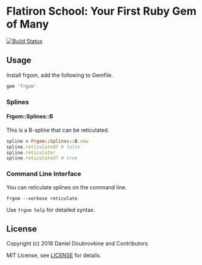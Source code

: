 # Flatiron School: Your First Ruby Gem of Many

[![Build Status](https://travis-ci.org/dblock/frgom.svg?branch=master)](https://travis-ci.org/dblock/frgom)

## Usage

Install frgom, add the following to Gemfile.

```ruby
gem 'frgom'
```

### Splines

#### Frgom::Splines::B

This is a B-spline that can be reticulated.

```ruby
spline = Frgom::Splines::B.new
spline.reticulated? # false
spline.reticulate!
spline.reticulated? # true
```

### Command Line Interface

You can reticulate splines on the command line.

```
frgom --verbose reticulate
```

Use `frgom help` for detailed syntax.

## License

Copyright (c) 2018 Daniel Doubrovkine and Contributors

MIT License, see [LICENSE](LICENSE.md) for details.
